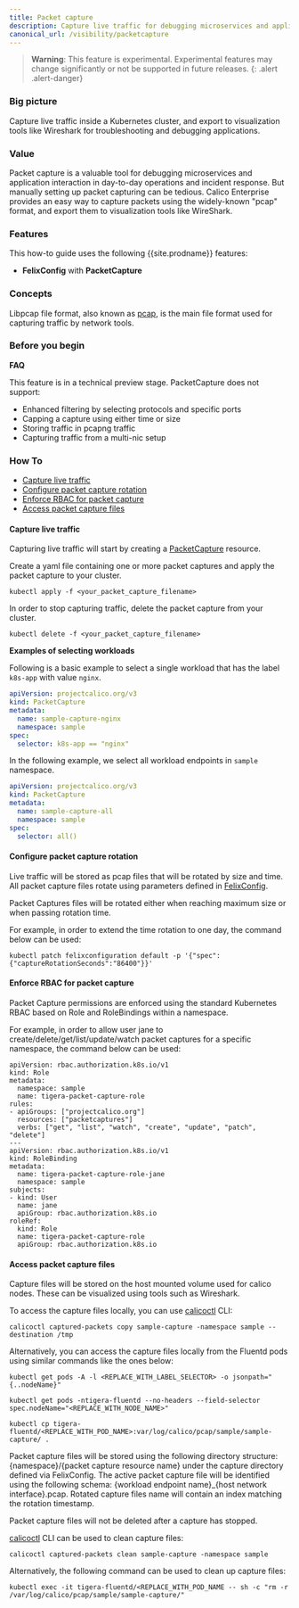 ```yaml
---
title: Packet capture
description: Capture live traffic for debugging microservices and application interaction.
canonical_url: /visibility/packetcapture
---
```

>**Warning**: This feature is experimental.  Experimental features may change significantly or not be supported in future releases.
{: .alert .alert-danger}

### Big picture

Capture live traffic inside a Kubernetes cluster, and export to visualization tools like Wireshark for troubleshooting and debugging applications.

### Value 

Packet capture is a valuable tool for debugging microservices and application interaction in day-to-day operations and incident response. But manually setting up packet capturing can be tedious. Calico Enterprise provides an easy way to capture packets using the widely-known "pcap" format, and export them to visualization tools like WireShark.

### Features

This how-to guide uses the following {{site.prodname}} features:

- **FelixConfig** with **PacketCapture**

### Concepts

Libpcap file format, also known as [pcap](https://wiki.wireshark.org/Development/LibpcapFileFormat), is the main file 
format used for capturing traffic by network tools.

### Before you begin

**FAQ**

This feature is in a technical preview stage. PacketCapture does not support:

- Enhanced filtering by selecting protocols and specific ports
- Capping a capture using either time or size
- Storing traffic in pcapng traffic
- Capturing traffic from a multi-nic setup

### How To

- [Capture live traffic](#capture-live-traffic)
- [Configure packet capture rotation](#configure-packet-capture-rotation)
- [Enforce RBAC for packet capture](#enforce-rbac-for-packet-capture)
- [Access packet capture files](#access-packet-capture-files)

#### Capture live traffic

Capturing live traffic will start by creating a [PacketCapture]({{site.baseurl}}/reference/resources/packetcapture) resource.

Create a yaml file containing one or more packet captures and apply the packet capture to your cluster.

```shell
kubectl apply -f <your_packet_capture_filename>
```

In order to stop capturing traffic, delete the packet capture from your cluster.

```shell
kubectl delete -f <your_packet_capture_filename>
```
**Examples of selecting workloads**

Following is a basic example to select a single workload that has the label `k8s-app` with value `nginx`.

```yaml
apiVersion: projectcalico.org/v3
kind: PacketCapture
metadata:
  name: sample-capture-nginx
  namespace: sample
spec:
  selector: k8s-app == "nginx"
```

In the following example, we select all workload endpoints in `sample` namespace.

```yaml
apiVersion: projectcalico.org/v3
kind: PacketCapture
metadata:
  name: sample-capture-all
  namespace: sample
spec:
  selector: all()
```

#### Configure packet capture rotation

Live traffic will be stored as pcap files that will be rotated by size and time. All packet capture files rotate using
parameters defined in [FelixConfig]({{site.baseurl}}/reference/resources/felixconfig).

Packet Captures files will be rotated either when reaching maximum size or when passing rotation time.

For example, in order to extend the time rotation to one day, the command below can be used:

```shell
kubectl patch felixconfiguration default -p '{"spec":{"captureRotationSeconds":"86400"}}'
```

#### Enforce RBAC for packet capture

Packet Capture permissions are enforced using the standard Kubernetes RBAC based on Role and RoleBindings within a namespace.

For example, in order to allow user jane to create/delete/get/list/update/watch packet captures for a specific namespace, the command below can be used:
 
```
apiVersion: rbac.authorization.k8s.io/v1
kind: Role
metadata:
  namespace: sample
  name: tigera-packet-capture-role
rules:
- apiGroups: ["projectcalico.org"] 
  resources: ["packetcaptures"]
  verbs: ["get", "list", "watch", "create", "update", "patch", "delete"]
---
apiVersion: rbac.authorization.k8s.io/v1
kind: RoleBinding
metadata:
  name: tigera-packet-capture-role-jane
  namespace: sample
subjects:
- kind: User
  name: jane
  apiGroup: rbac.authorization.k8s.io
roleRef:
  kind: Role
  name: tigera-packet-capture-role
  apiGroup: rbac.authorization.k8s.io
```

#### Access packet capture files

Capture files will be stored on the host mounted volume used for calico nodes. These can be visualized using tools such as Wireshark.

To access the capture files locally, you can use [calicoctl]({{site.baseurl}}/reference/calicoctl/captured-packets) CLI:

```shell
calicoctl captured-packets copy sample-capture -namespace sample --destination /tmp
```

Alternatively, you can access the capture files locally from the Fluentd pods using similar commands like the ones below:

```shell
kubectl get pods -A -l <REPLACE_WITH_LABEL_SELECTOR> -o jsonpath="{..nodeName}"
```

```shell
kubectl get pods -ntigera-fluentd --no-headers --field-selector spec.nodeName="<REPLACE_WITH_NODE_NAME>"
```

```shell
kubectl cp tigera-fluentd/<REPLACE_WITH_POD_NAME>:var/log/calico/pcap/sample/sample-capture/ .
```

Packet capture files will be stored using the following directory structure: {namespace}/{packet capture resource name} under the capture directory defined via FelixConfig.
The active packet capture file will be identified using the following schema: {workload endpoint name}_{host network interface}.pcap. Rotated capture files name will contain an index matching the rotation timestamp.

Packet capture files will not be deleted after a capture has stopped. 

[calicoctl]({{site.baseurl}}/reference/calicoctl/captured-packets) CLI can be used to clean capture files:

```shell
calicoctl captured-packets clean sample-capture -namespace sample
```

Alternatively, the following command can be used to clean up capture files:

```shell
kubectl exec -it tigera-fluentd/<REPLACE_WITH_POD_NAME -- sh -c "rm -r /var/log/calico/pcap/sample/sample-capture/"
```
